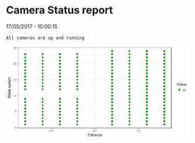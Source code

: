 Camera Status report
================
17/05/2017 - 10:00:15

    All cameras are up and running

![](camreport_files/figure-markdown_github/unnamed-chunk-2-1.png)
